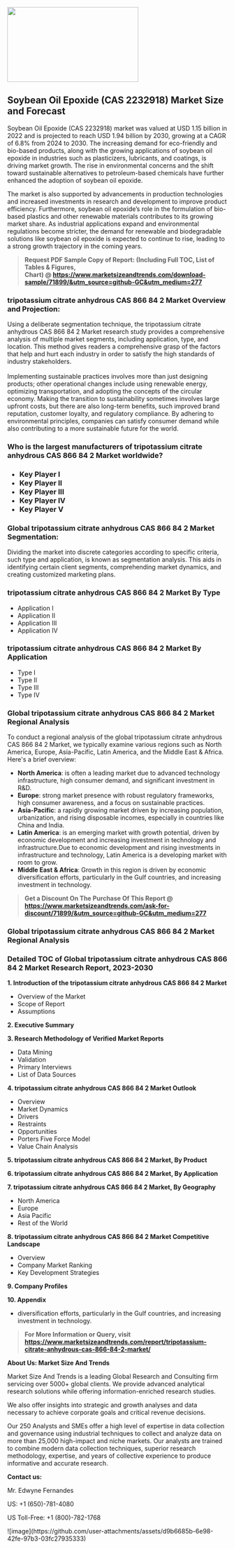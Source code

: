 <p><img class="alignnone size-medium wp-image-20088" src="https://ffe5etoiles.com/wp-content/uploads/2024/12/MST1-300x171.png" alt="" width="300" height="171" /></p><h2>Soybean Oil Epoxide (CAS 2232918) Market Size and Forecast</h2><p>Soybean Oil Epoxide (CAS 2232918) market was valued at USD 1.15 billion in 2022 and is projected to reach USD 1.94 billion by 2030, growing at a CAGR of 6.8% from 2024 to 2030. The increasing demand for eco-friendly and bio-based products, along with the growing applications of soybean oil epoxide in industries such as plasticizers, lubricants, and coatings, is driving market growth. The rise in environmental concerns and the shift toward sustainable alternatives to petroleum-based chemicals have further enhanced the adoption of soybean oil epoxide.</p><p>The market is also supported by advancements in production technologies and increased investments in research and development to improve product efficiency. Furthermore, soybean oil epoxide’s role in the formulation of bio-based plastics and other renewable materials contributes to its growing market share. As industrial applications expand and environmental regulations become stricter, the demand for renewable and biodegradable solutions like soybean oil epoxide is expected to continue to rise, leading to a strong growth trajectory in the coming years.</p></p><blockquote id="" class=""><strong>Request PDF Sample Copy of Report: (Including Full TOC, List of Tables &amp; Figures, Chart)&nbsp;@&nbsp;<strong><a href="https://www.marketsizeandtrends.com/download-sample/71899/&utm_source=github-GC&utm_medium=277" target="_blank">https://www.marketsizeandtrends.com/download-sample/71899/&utm_source=github-GC&utm_medium=277</a></strong></strong></blockquote><h3 id="" class="">tripotassium citrate anhydrous CAS 866 84 2 Market&nbsp;Overview and Projection:</h3><p id="" class="">Using a deliberate segmentation technique, the tripotassium citrate anhydrous CAS 866 84 2 Market research study provides a comprehensive analysis of multiple market segments, including application, type, and location. This method gives readers a comprehensive grasp of the factors that help and hurt each industry in order to satisfy the high standards of industry stakeholders. <br /> <br />Implementing sustainable practices involves more than just designing products; other operational changes include using renewable energy, optimizing transportation, and adopting the concepts of the circular economy. Making the transition to sustainability sometimes involves large upfront costs, but there are also long-term benefits, such improved brand reputation, customer loyalty, and regulatory compliance. By adhering to environmental principles, companies can satisfy consumer demand while also contributing to a more sustainable future for the world.</p><h3 id="" class="">Who is the largest manufacturers of&nbsp;tripotassium citrate anhydrous CAS 866 84 2 Market worldwide?</h3><h3 class=""><p><ul><li>Key Player I </li><li> Key Player II </li><li> Key Player III </li><li> Key Player IV </li><li> Key Player V</li></ul></p></h3><h3 id="" class="">Global&nbsp;tripotassium citrate anhydrous CAS 866 84 2 Market Segmentation:</h3><p id="" class="">Dividing the market into discrete categories according to specific criteria, such type and application, is known as segmentation analysis. This aids in identifying certain client segments, comprehending market dynamics, and creating customized marketing plans.</p><h3 id="" class="">tripotassium citrate anhydrous CAS 866 84 2 Market&nbsp;By Type</h3><p><p><ul><li>Application I</li><li> Application II</li><li> Application III</li><li> Application IV</p></li></ul></p></p><h3 id="" class="">tripotassium citrate anhydrous CAS 866 84 2 Market&nbsp;By Application</h3><p class=""><p><ul><li>Type I</li><li> Type II</li><li> Type III</li><li> Type IV</li></ul></p></p><h3 id="" class="">Global tripotassium citrate anhydrous CAS 866 84 2 Market Regional Analysis</h3><p id="" class="">To conduct a regional analysis of the global tripotassium citrate anhydrous CAS 866 84 2 Market, we typically examine various regions such as North America, Europe, Asia-Pacific, Latin America, and the Middle East &amp; Africa. Here's a brief overview:</p><ul><li><strong>North America</strong>: is often a leading market due to advanced technology infrastructure, high consumer demand, and significant investment in R&amp;D.</li><li><strong>Europe</strong>: strong market presence with robust regulatory frameworks, high consumer awareness, and a focus on sustainable practices.</li><li><strong>Asia-Pacific</strong>: a rapidly growing market driven by increasing population, urbanization, and rising disposable incomes, especially in countries like China and India.</li><li><strong>Latin America</strong>: is an emerging market with growth potential, driven by economic development and increasing investment in technology and infrastructure.Due to economic development and rising investments in infrastructure and technology, Latin America is a developing market with room to grow.</li><li><strong>Middle East &amp; Africa</strong>: Growth in this region is driven by economic diversification efforts, particularly in the Gulf countries, and increasing investment in technology.</li></ul><blockquote id="" class=""><strong>Get a Discount On The Purchase Of This Report @ <strong><a href="https://www.marketsizeandtrends.com/ask-for-discount/71899/&utm_source=github-GC&utm_medium=277" target="_blank">https://www.marketsizeandtrends.com/ask-for-discount/71899/&utm_source=github-GC&utm_medium=277</a></strong></strong></blockquote><h3 id="" class="">Global tripotassium citrate anhydrous CAS 866 84 2 Market Regional Analysis</h3><h3 id="" class="">Detailed TOC of Global tripotassium citrate anhydrous CAS 866 84 2 Market Research Report, 2023-2030</h3><p id="" class=""><strong>1. Introduction of the tripotassium citrate anhydrous CAS 866 84 2 Market</strong></p><ul><li>Overview of the Market</li><li>Scope of Report</li><li>Assumptions</li></ul><p id="" class=""><strong>2. Executive Summary</strong></p><p id="" class=""><strong>3. Research Methodology of Verified Market Reports</strong></p><ul><li>Data Mining</li><li>Validation</li><li>Primary Interviews</li><li>List of Data Sources</li></ul><p id="" class=""><strong>4. tripotassium citrate anhydrous CAS 866 84 2 Market Outlook</strong></p><ul><li>Overview</li><li>Market Dynamics</li><li>Drivers</li><li>Restraints</li><li>Opportunities</li><li>Porters Five Force Model</li><li>Value Chain Analysis</li></ul><p id="" class=""><strong>5. tripotassium citrate anhydrous CAS 866 84 2 Market, By Product</strong></p><p id="" class=""><strong>6. tripotassium citrate anhydrous CAS 866 84 2 Market, By Application</strong></p><p id="" class=""><strong>7. tripotassium citrate anhydrous CAS 866 84 2 Market, By Geography</strong></p><ul><li>North America</li><li>Europe</li><li>Asia Pacific</li><li>Rest of the World</li></ul><p id="" class=""><strong>8. tripotassium citrate anhydrous CAS 866 84 2 Market Competitive Landscape</strong></p><ul><li>Overview</li><li>Company Market Ranking</li><li>Key Development Strategies</li></ul><p id="" class=""><strong>9. Company Profiles</strong></p><p id="" class=""><strong>10. Appendix</strong></p><ul><li>diversification efforts, particularly in the Gulf countries, and increasing investment in technology.</li></ul><blockquote id="" class=""><strong>For More Information or Query, visit <strong><strong><a href="https://www.marketsizeandtrends.com/report/tripotassium-citrate-anhydrous-cas-866-84-2-market/" target="_blank">https://www.marketsizeandtrends.com/report/tripotassium-citrate-anhydrous-cas-866-84-2-market/</a></strong></strong></strong></blockquote><p id="" class=""><strong>About Us: Market Size And Trends</strong></p><p id="" class="">Market Size And Trends is a leading Global Research and Consulting firm servicing over 5000+ global clients. We provide advanced analytical research solutions while offering information-enriched research studies.</p><p id="" class="">We also offer insights into strategic and growth analyses and data necessary to achieve corporate goals and critical revenue decisions.</p><p id="" class="">Our 250 Analysts and SMEs offer a high level of expertise in data collection and governance using industrial techniques to collect and analyze data on more than 25,000 high-impact and niche markets. Our analysts are trained to combine modern data collection techniques, superior research methodology, expertise, and years of collective experience to produce informative and accurate research.</p><p id="" class=""><strong>Contact us:</strong></p><p id="" class="">Mr. Edwyne Fernandes</p><p id="" class="">US: +1 (650)-781-4080</p><p id="" class="">US Toll-Free: +1 (800)-782-1768</p>
![image](https://github.com/user-attachments/assets/d9b6685b-6e98-42fe-97b3-03fc27935333)
